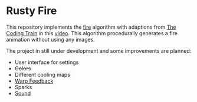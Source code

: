 # Rusty Fire

This repository implements the 
[fire](http://freespace.virgin.net/hugo.elias/models/m_fire.htm)
algorithm with adaptions from 
[The Coding Train](https://www.youtube.com/@TheCodingTrain)
in this [video](https://www.youtube.com/watch?v=X0kjv0MozuY).
This algorithm procedurally generates a fire animation without 
using any images.

The project in still under development and some improvements 
are planned:

- User interface for settings
- ~~Colors~~
- Different cooling maps
- [Warp Feedback](https://web.archive.org/web/20160418004150/http://freespace.virgin.net/hugo.elias/graphics/x_warp.htm)
- Sparks
- [Sound](https://www.cs.cornell.edu/projects/Sound/fire/)
